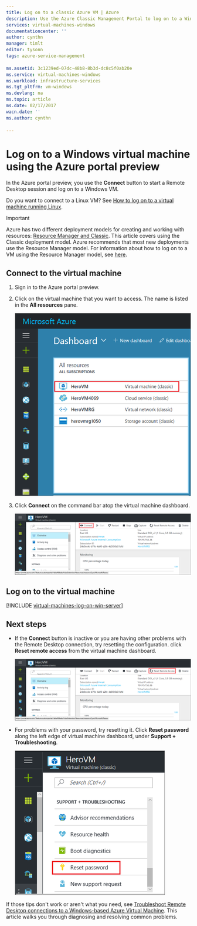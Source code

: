 ```yaml
---
title: Log on to a classic Azure VM | Azure
description: Use the Azure Classic Management Portal to log on to a Windows virtual machine created with the classic deployment model.
services: virtual-machines-windows
documentationcenter: ''
author: cynthn
manager: timlt
editor: tysonn
tags: azure-service-management

ms.assetid: 3c1239ed-07dc-48b8-8b3d-dc8c5f0ab20e
ms.service: virtual-machines-windows
ms.workload: infrastructure-services
ms.tgt_pltfrm: vm-windows
ms.devlang: na
ms.topic: article
ms.date: 02/17/2017
wacn.date: ''
ms.author: cynthn

---
```

# Log on to a Windows virtual machine using the Azure portal preview
In the Azure portal preview, you use the **Connect** button to start a Remote Desktop session and log on to a Windows VM.

Do you want to connect to a Linux VM? See [How to log on to a virtual machine running Linux](virtual-machines-linux-mac-create-ssh-keys.md?toc=%2fazure%2fvirtual-machines%2flinux%2ftoc.json).

<!--
Deleting, but not 100% sure
Learn how to [perform these steps using new Azure portal preview](virtual-machines-windows-connect-logon.md?toc=%2fazure%2fvirtual-machines%2fwindows%2ftoc.json).
-->

> [!IMPORTANT]
> Azure has two different deployment models for creating and working with resources: [Resource Manager and Classic](../azure-resource-manager/resource-manager-deployment-model.md). This article covers using the Classic deployment model. Azure recommends that most new deployments use the Resource Manager model. For information about how to log on to a VM using the Resource Manager model, see [here](virtual-machines-windows-connect-logon.md?toc=%2fazure%2fvirtual-machines%2fwindows%2ftoc.json).

## Connect to the virtual machine
1. Sign in to the Azure portal preview.
2. Click on the virtual machine that you want to access. The name is listed in the **All resources** pane.

    ![Virtual-machine-locations](./media/virtual-machines-windows-classic-connect-logon/azureportaldashboard.png)

3. Click **Connect** on the command bar atop the virtual machine dashboard.

    ![Connect icon for the virtual machine](./media/virtual-machines-windows-classic-connect-logon/virtualmachine_dashboard_connect.png)

## Log on to the virtual machine
[!INCLUDE [virtual-machines-log-on-win-server](../../includes/virtual-machines-log-on-win-server.md)]

## Next steps
* If the **Connect** button is inactive or you are having other problems with the Remote Desktop connection, try resetting the configuration. click **Reset remote access** from the virtual machine dashboard.

    ![Reset-remote-access](./media/virtual-machines-windows-classic-connect-logon/virtualmachine_dashboard_reset_remote_access.png)

* For problems with your password, try resetting it. Click **Reset password** along the left edge of virtual machine dashboard, under **Support + Troubleshooting**.

    ![Reset-password](./media/virtual-machines-windows-classic-connect-logon/virtualmachine_dashboard_reset_password.png)

If those tips don't work or aren't what you need, see [Troubleshoot Remote Desktop connections to a Windows-based Azure Virtual Machine](virtual-machines-windows-troubleshoot-rdp-connection.md?toc=%2fazure%2fvirtual-machines%2fwindows%2ftoc.json). This article walks you through diagnosing and resolving common problems.